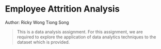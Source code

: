 # Employee Attrition Analysis

Author: Ricky Wong Tiong Song

> This is a data analysis assignment. For this assignment, we are required to explore the application of data analytics techniques to the dataset which is provided. 
